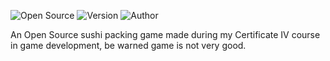 ![Open Source](https://img.shields.io/badge/Source-Open-brightgreen?style=flat-square)
![Version](https://img.shields.io/badge/Version-0.1-blue?style=flat-square)
![Author](https://img.shields.io/badge/Author-Joshua%20McCrystal-green?style=flat-square)

An Open Source sushi packing game made during my Certificate IV course in game development, be warned game is not very good.
